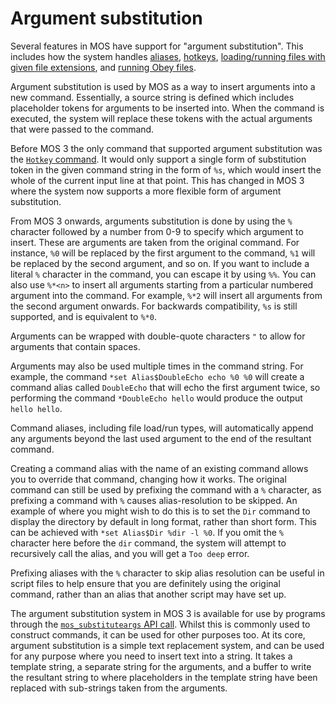 # Argument substitution

Several features in MOS have support for "argument substitution".  This includes how the system handles [aliases](System-Variables.md#command-aliases), [hotkeys](System-Variables.md#hotkeys), [loading/running files with given file extensions](System-Variables.md#file-type-variables), and [running Obey files](Star-Commands.md#obey).

Argument substitution is used by MOS as a way to insert arguments into a new command.  Essentially, a source string is defined which includes placeholder tokens for arguments to be inserted into.  When the command is executed, the system will replace these tokens with the actual arguments that were passed to the command.

Before MOS 3 the only command that supported argument substitution was the [`Hotkey` command](Star-Commands.md#hotkey).  It would only support a single form of substitution token in the given command string in the form of `%s`, which would insert the whole of the current input line at that point.  This has changed in MOS 3 where the system now supports a more flexible form of argument substitution.

From MOS 3 onwards, arguments substitution is done by using the `%` character followed by a number from 0-9 to specify which argument to insert.  These are arguments are taken from the original command.  For instance, `%0` will be replaced by the first argument to the command, `%1` will be replaced by the second argument, and so on.  If you want to include a literal `%` character in the command, you can escape it by using `%%`.  You can also use `%*<n>` to insert all arguments starting from a particular numbered argument into the command.  For example, `%*2` will insert all arguments from the second argument onwards.  For backwards compatibility, `%s` is still supported, and is equivalent to `%*0`.

Arguments can be wrapped with double-quote characters `"` to allow for arguments that contain spaces.

Arguments may also be used multiple times in the command string.  For example, the command `*set Alias$DoubleEcho echo %0 %0` will create a command alias called `DoubleEcho` that will echo the first argument twice, so performing the command `*DoubleEcho hello` would produce the output `hello hello`.

Command aliases, including file load/run types, will automatically append any arguments beyond the last used argument to the end of the resultant command.

Creating a command alias with the name of an existing command allows you to override that command, changing how it works.  The original command can still be used by prefixing the command with a `%` character, as prefixing a command with `%` causes alias-resolution to be skipped.  An example of where you might wish to do this is to set the `Dir` command to display the directory by default in long format, rather than short form.  This can be achieved with `*set Alias$Dir %dir -l %0`.  If you omit the `%` character here before the `dir` command, the system will attempt to recursively call the alias, and you will get a `Too deep` error.

Prefixing aliases with the `%` character to skip alias resolution can be useful in script files to help ensure that you are definitely using the original command, rather than an alias that another script may have set up.

The argument substitution system in MOS 3 is available for use by programs through the [`mos_substituteargs` API call](../MOS-API.md#0x35-mos_substituteargs).  Whilst this is commonly used to construct commands, it can be used for other purposes too.  At its core, argument substitution is a simple text replacement system, and can be used for any purpose where you need to insert text into a string.  It takes a template string, a separate string for the arguments, and a buffer to write the resultant string to where placeholders in the template string have been replaced with sub-strings taken from the arguments.
